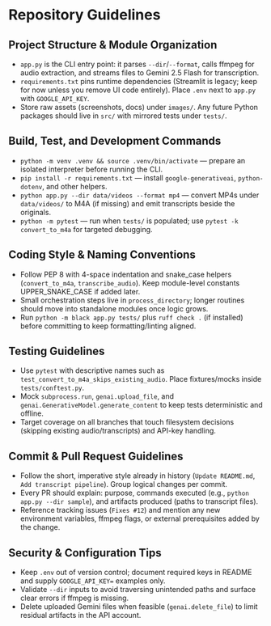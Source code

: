 # Repository Guidelines

## Project Structure & Module Organization
- `app.py` is the CLI entry point: it parses `--dir`/`--format`, calls ffmpeg for audio extraction, and streams files to Gemini 2.5 Flash for transcription.
- `requirements.txt` pins runtime dependencies (Streamlit is legacy; keep for now unless you remove UI code entirely). Place `.env` next to `app.py` with `GOOGLE_API_KEY`.
- Store raw assets (screenshots, docs) under `images/`. Any future Python packages should live in `src/` with mirrored tests under `tests/`.

## Build, Test, and Development Commands
- `python -m venv .venv && source .venv/bin/activate` — prepare an isolated interpreter before running the CLI.
- `pip install -r requirements.txt` — install `google-generativeai`, `python-dotenv`, and other helpers.
- `python app.py --dir data/videos --format mp4` — convert MP4s under `data/videos/` to M4A (if missing) and emit transcripts beside the originals.
- `python -m pytest` — run when `tests/` is populated; use `pytest -k convert_to_m4a` for targeted debugging.

## Coding Style & Naming Conventions
- Follow PEP 8 with 4-space indentation and snake_case helpers (`convert_to_m4a`, `transcribe_audio`). Keep module-level constants UPPER_SNAKE_CASE if added later.
- Small orchestration steps live in `process_directory`; longer routines should move into standalone modules once logic grows.
- Run `python -m black app.py tests/` plus `ruff check .` (if installed) before committing to keep formatting/linting aligned.

## Testing Guidelines
- Use `pytest` with descriptive names such as `test_convert_to_m4a_skips_existing_audio`. Place fixtures/mocks inside `tests/conftest.py`.
- Mock `subprocess.run`, `genai.upload_file`, and `genai.GenerativeModel.generate_content` to keep tests deterministic and offline.
- Target coverage on all branches that touch filesystem decisions (skipping existing audio/transcripts) and API-key handling.

## Commit & Pull Request Guidelines
- Follow the short, imperative style already in history (`Update README.md`, `Add transcript pipeline`). Group logical changes per commit.
- Every PR should explain: purpose, commands executed (e.g., `python app.py --dir sample`), and artifacts produced (paths to transcript files).
- Reference tracking issues (`Fixes #12`) and mention any new environment variables, ffmpeg flags, or external prerequisites added by the change.

## Security & Configuration Tips
- Keep `.env` out of version control; document required keys in README and supply `GOOGLE_API_KEY=` examples only.
- Validate `--dir` inputs to avoid traversing unintended paths and surface clear errors if ffmpeg is missing.
- Delete uploaded Gemini files when feasible (`genai.delete_file`) to limit residual artifacts in the API account.
